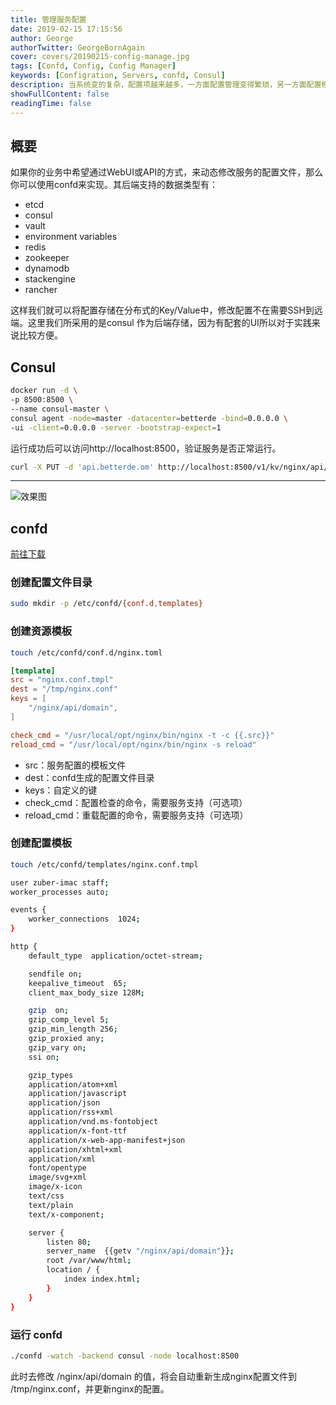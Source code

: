 ```yaml
---
title: 管理服务配置
date: 2019-02-15 17:15:56
author: George
authorTwitter: GeorgeBornAgain
cover: covers/20190215-config-manage.jpg
tags: [Confd, Config, Config Manager]
keywords: [Configration, Servers, confd, Consul]
description: 当系统变的复杂，配置项越来越多，一方面配置管理变得繁琐，另一方面配置修改后需要重新上线同样十分痛苦。这时候，需要有一套集中化配置管理系统，一方面提供统一的配置管理，另一方面提供配置变更的自动下发，及时生效。
showFullContent: false
readingTime: false
---
```


## 概要

如果你的业务中希望通过WebUI或API的方式，来动态修改服务的配置文件，那么你可以使用confd来实现。其后端支持的数据类型有：

* etcd
* consul
* vault
* environment variables
* redis
* zookeeper
* dynamodb
* stackengine
* rancher

这样我们就可以将配置存储在分布式的Key/Value中，修改配置不在需要SSH到远端。这里我们所采用的是consul 作为后端存储，因为有配套的UI所以对于实践来说比较方便。

## Consul

```bash 运行 consul 容器
docker run -d \
-p 8500:8500 \
--name consul-master \
consul agent -node=master -datacenter=betterde -bind=0.0.0.0 \
-ui -client=0.0.0.0 -server -bootstrap-expect=1
```

运行成功后可以访问http://localhost:8500，验证服务是否正常运行。

```bash 往 consul 中添加配置
curl -X PUT -d 'api.betterde.om' http://localhost:8500/v1/kv/nginx/api/domain
```
---

![效果图](/article/consul.png)

## confd

[前往下载](https://github.com/kelseyhightower/confd/releases)

### 创建配置文件目录

```bash
sudo mkdir -p /etc/confd/{conf.d,templates}
```

### 创建资源模板

```bash
touch /etc/confd/conf.d/nginx.toml
```

```conf 写入如下内容
[template]
src = "nginx.conf.tmpl"
dest = "/tmp/nginx.conf"
keys = [
    "/nginx/api/domain",
]

check_cmd = "/usr/local/opt/nginx/bin/nginx -t -c {{.src}}"
reload_cmd = "/usr/local/opt/nginx/bin/nginx -s reload"
```

* src：服务配置的模板文件
* dest：confd生成的配置文件目录
* keys：自定义的键
* check_cmd：配置检查的命令，需要服务支持（可选项）
* reload_cmd：重载配置的命令，需要服务支持（可选项）

### 创建配置模板

```bash
touch /etc/confd/templates/nginx.conf.tmpl
```

```bash 写入如下配置
user zuber-imac staff;
worker_processes auto;

events {
    worker_connections  1024;
}

http {
    default_type  application/octet-stream;

    sendfile on;
    keepalive_timeout  65;
    client_max_body_size 128M;

    gzip  on;
    gzip_comp_level 5;
    gzip_min_length 256;
    gzip_proxied any;
    gzip_vary on;
    ssi on;

    gzip_types
    application/atom+xml
    application/javascript
    application/json
    application/rss+xml
    application/vnd.ms-fontobject
    application/x-font-ttf
    application/x-web-app-manifest+json
    application/xhtml+xml
    application/xml
    font/opentype
    image/svg+xml
    image/x-icon
    text/css
    text/plain
    text/x-component;

    server {
        listen 80;
        server_name  {{getv "/nginx/api/domain"}};
        root /var/www/html;
        location / {
            index index.html;
        }
    }
}
```

### 运行 confd

```bash
./confd -watch -backend consul -node localhost:8500
```

此时去修改 /nginx/api/domain 的值，将会自动重新生成nginx配置文件到 /tmp/nginx.conf，并更新nginx的配置。